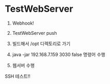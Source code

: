 # TestWebServer


1. Webhook!

2. TestWebServer push

3. 빌드해서 /opt 디렉토리로 가기

4. java -jar 192.168.7.159 3030 false 명령어 수행

5. 웹서버 수행

SSH 테스트!!
